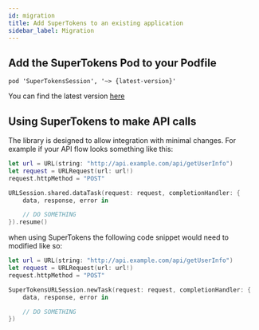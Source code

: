 ```yaml
---
id: migration
title: Add SuperTokens to an existing application
sidebar_label: Migration
---
```


## Add the SuperTokens Pod to your Podfile

```
pod 'SuperTokensSession', '~> {latest-version}'
```

You can find the latest version <a href="https://github.com/supertokens/supertokens-ios/releases" target="_blank">here</a>

## Using SuperTokens to make API calls

The library is designed to allow integration with minimal changes. For example if your API flow looks something like this:

```swift
let url = URL(string: "http://api.example.com/api/getUserInfo")
let request = URLRequest(url: url!)
request.httpMethod = "POST"

URLSession.shared.dataTask(request: request, completionHandler: {
    data, response, error in

    // DO SOMETHING
}).resume()
```

when using SuperTokens the following code snippet would need to modified like so:

```swift
let url = URL(string: "http://api.example.com/api/getUserInfo")
let request = URLRequest(url: url!)
request.httpMethod = "POST"

SuperTokensURLSession.newTask(request: request, completionHandler: {
    data, response, error in

    // DO SOMETHING
})
```